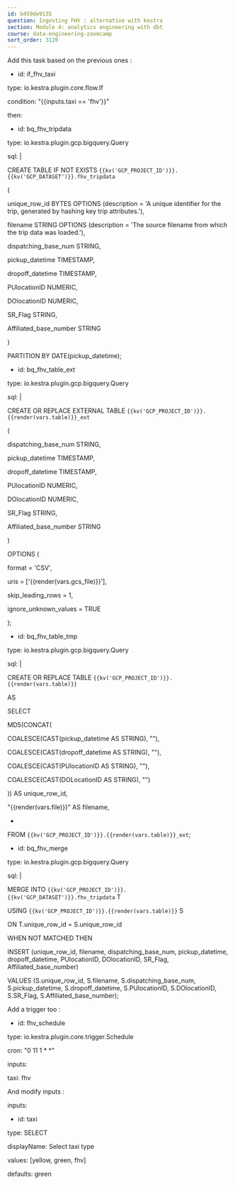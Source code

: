 ```yaml
---
id: b459de9135
question: Ingesting FHV : alternative with kestra
section: Module 4: analytics engineering with dbt
course: data-engineering-zoomcamp
sort_order: 3120
---
```


Add this task based on the previous ones :

- id: if_fhv_taxi

type: io.kestra.plugin.core.flow.If

condition: "{{inputs.taxi == 'fhv'}}"

then:

- id: bq_fhv_tripdata

type: io.kestra.plugin.gcp.bigquery.Query

sql: |

CREATE TABLE IF NOT EXISTS `{{kv('GCP_PROJECT_ID')}}.{{kv('GCP_DATASET')}}.fhv_tripdata`

(

unique_row_id BYTES OPTIONS (description = 'A unique identifier for the trip, generated by hashing key trip attributes.'),

filename STRING OPTIONS (description = 'The source filename from which the trip data was loaded.'),

dispatching_base_num STRING,

pickup_datetime TIMESTAMP,

dropoff_datetime TIMESTAMP,

PUlocationID NUMERIC,

DOlocationID NUMERIC,

SR_Flag STRING,

Affiliated_base_number STRING

)

PARTITION BY DATE(pickup_datetime);

- id: bq_fhv_table_ext

type: io.kestra.plugin.gcp.bigquery.Query

sql: |

CREATE OR REPLACE EXTERNAL TABLE `{{kv('GCP_PROJECT_ID')}}.{{render(vars.table)}}_ext`

(

dispatching_base_num STRING,

pickup_datetime TIMESTAMP,

dropoff_datetime TIMESTAMP,

PUlocationID NUMERIC,

DOlocationID NUMERIC,

SR_Flag STRING,

Affiliated_base_number STRING

)

OPTIONS (

format = 'CSV',

uris = ['{{render(vars.gcs_file)}}'],

skip_leading_rows = 1,

ignore_unknown_values = TRUE

);

- id: bq_fhv_table_tmp

type: io.kestra.plugin.gcp.bigquery.Query

sql: |

CREATE OR REPLACE TABLE `{{kv('GCP_PROJECT_ID')}}.{{render(vars.table)}}`

AS

SELECT

MD5(CONCAT(

COALESCE(CAST(pickup_datetime AS STRING), ""),

COALESCE(CAST(dropoff_datetime AS STRING), ""),

COALESCE(CAST(PUlocationID AS STRING), ""),

COALESCE(CAST(DOLocationID AS STRING), "")

)) AS unique_row_id,

"{{render(vars.file)}}" AS filename,

*

FROM `{{kv('GCP_PROJECT_ID')}}.{{render(vars.table)}}_ext`;

- id: bq_fhv_merge

type: io.kestra.plugin.gcp.bigquery.Query

sql: |

MERGE INTO `{{kv('GCP_PROJECT_ID')}}.{{kv('GCP_DATASET')}}.fhv_tripdata` T

USING `{{kv('GCP_PROJECT_ID')}}.{{render(vars.table)}}` S

ON T.unique_row_id = S.unique_row_id

WHEN NOT MATCHED THEN

INSERT (unique_row_id, filename, dispatching_base_num, pickup_datetime, dropoff_datetime, PUlocationID, DOlocationID, SR_Flag, Affiliated_base_number)

VALUES (S.unique_row_id, S.filename, S.dispatching_base_num, S.pickup_datetime, S.dropoff_datetime, S.PUlocationID, S.DOlocationID, S.SR_Flag, S.Affiliated_base_number);

Add a trigger too :

- id: fhv_schedule

type: io.kestra.plugin.core.trigger.Schedule

cron: "0 11 1 * *"

inputs:

taxi: fhv

And modify inputs :

inputs:

- id: taxi

type: SELECT

displayName: Select taxi type

values: [yellow, green, fhv]

defaults: green

